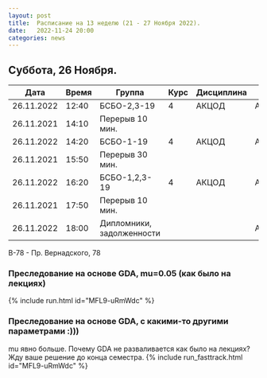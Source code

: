 ```yaml
---
layout: post
title:  Расписание на 13 неделю (21 - 27 Ноября 2022).
date:   2022-11-24 20:00
categories: news
---
```



## Суббота, 26 Ноября.

| Дата          | Время   | Группа               | Курс | Дисциплина  | Аудитория  | Материалы |
| ------------- | ------- | -------------------- | ---- | ----------- | ---------- | --------- |
|26.11.2022     |12:40    |БСБО-2,3-19           |4     |АКЦОД        | А-177(В-78)|           |
|26.11.2021     |14:10    |Перерыв 10 мин.       |      |             |            |           |
|26.11.2022     |14:20    |БСБО-1-19             |4     |АКЦОД        | А-206(В-78)|           |
|26.11.2021     |15:50    |Перерыв 30 мин.       |      |             |            |           |
|26.11.2022     |16:20    |БСБО-1,2,3-19         |4     |АКЦОД        | А-178(В-78)|           |
|26.11.2021     |17:50    |Перерыв 10 мин.       |      |             |            |           |
|26.11.2022     |18:00    |Дипломники, задолженности|   |             | А-178(В-78)|           |

В-78 - Пр. Вернадского, 78

### Преследование на основе GDA, mu=0.05 (как было на лекциях)
{% include run.html id="MFL9-uRmWdc" %}

### Преследование на основе GDA, с какими-то другими параметрами :)))
mu явно больше. Почему GDA не разваливается как было на лекциях? Жду ваше решение до конца семестра.
{% include run_fasttrack.html id="MFL9-uRmWdc" %}
